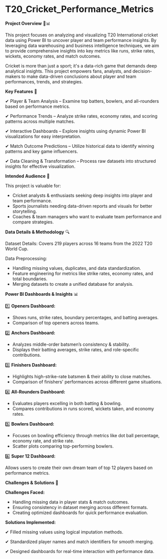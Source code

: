 # T20_Cricket_Performance_Metrics

**Project Overview** 🏏📊

This project focuses on analyzing and visualizing T20 International cricket data using Power BI to uncover player and team performance insights. By leveraging data warehousing and business intelligence techniques, we aim to provide comprehensive insights into key metrics like runs, strike rates, wickets, economy rates, and match outcomes.

Cricket is more than just a sport; it's a data-rich game that demands deep analytical insights. This project empowers fans, analysts, and decision-makers to make data-driven conclusions about player and team performances, trends, and strategies.

**Key Features** 🚀


✔ Player & Team Analysis – Examine top batters, bowlers, and all-rounders based on performance metrics.

✔ Performance Trends – Analyze strike rates, economy rates, and scoring patterns across multiple matches.

✔ Interactive Dashboards – Explore insights using dynamic Power BI visualizations for easy interpretation.

✔ Match Outcome Predictions – Utilize historical data to identify winning patterns and key game influencers.

✔ Data Cleaning & Transformation – Process raw datasets into structured insights for effective visualization.

**Intended Audience** 🎯

This project is valuable for:

- Cricket analysts & enthusiasts seeking deep insights into player and team performance.
- Sports journalists needing data-driven reports and visuals for better storytelling.
- Coaches & team managers who want to evaluate team performance and compare strategies.

**Data Details & Methodology** 🔍

Dataset Details: Covers 219 players across 16 teams from the 2022 T20 World Cup.

Data Preprocessing: 
- Handling missing values, duplicates, and data standardization.
- Feature engineering for metrics like strike rates, economy rates, and total boundaries.
- Merging datasets to create a unified database for analysis.

**Power BI Dashboards & Insights** 📊

1️⃣ **Openers Dashboard:**
- Shows runs, strike rates, boundary percentages, and batting averages.
- Comparison of top openers across teams.

2️⃣ **Anchors Dashboard:**
- Analyzes middle-order batsmen’s consistency & stability.
- Displays their batting averages, strike rates, and role-specific contributions.

3️⃣ **Finishers Dashboard:**
- Highlights high-strike-rate batsmen & their ability to close matches.
- Comparison of finishers' performances across different game situations.

4️⃣ **All-Rounders Dashboard:**
- Evaluates players excelling in both batting & bowling.
- Compares contributions in runs scored, wickets taken, and economy rates.

5️⃣ **Bowlers Dashboard:**
- Focuses on bowling efficiency through metrics like dot ball percentage, economy rate, and strike rate.
- Scatter plots comparing top-performing bowlers.

6️⃣ **Super 12 Dashboard:**

Allows users to create their own dream team of top 12 players based on performance metrics.

**Challenges & Solutions** 🔄

**Challenges Faced:**

- Handling missing data in player stats & match outcomes.
- Ensuring consistency in dataset merging across different formats.
- Creating optimized dashboards for quick performance evaluation.

**Solutions Implemented:**

✔ Filled missing values using logical imputation methods.

✔ Standardized player names and match identifiers for smooth merging.

✔ Designed dashboards for real-time interaction with performance data.



